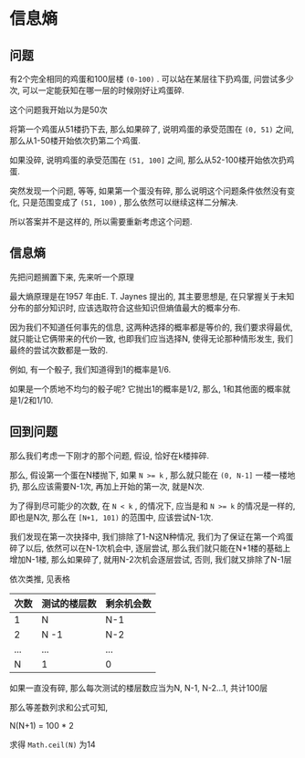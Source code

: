 <!--
Created: Mon Aug 26 2019 15:21:19 GMT+0800 (China Standard Time)
Modified: Mon Aug 26 2019 15:21:19 GMT+0800 (China Standard Time)
-->
# 信息熵

## 问题

有2个完全相同的鸡蛋和100层楼 `(0-100)` . 可以站在某层往下扔鸡蛋, 问尝试多少次, 可以一定能获知在哪一层的时候刚好让鸡蛋碎. 

这个问题我开始以为是50次

将第一个鸡蛋从51楼扔下去, 那么如果碎了, 说明鸡蛋的承受范围在 `(0, 51)` 之间, 那么从1-50楼开始依次扔第二个鸡蛋.

如果没碎, 说明鸡蛋的承受范围在 `(51, 100]` 之间, 那么从52-100楼开始依次扔鸡蛋.

突然发现一个问题, 等等, 如果第一个蛋没有碎, 那么说明这个问题条件依然没有变化, 只是范围变成了 `(51, 100)` , 那么依然可以继续这样二分解决.

所以答案并不是这样的, 所以需要重新考虑这个问题.

## 信息熵

先把问题搁置下来, 先来听一个原理

最大熵原理是在1957 年由E. T. Jaynes 提出的, 其主要思想是, 在只掌握关于未知分布的部分知识时, 应该选取符合这些知识但熵值最大的概率分布.

因为我们不知道任何事先的信息, 这两种选择的概率都是等价的, 我们要求得最优, 就只能让它俩带来的代价一致, 也即我们应当选择N, 使得无论那种情形发生, 我们最终的尝试次数都是一致的. 

例如, 有一个骰子, 我们知道得到1的概率是1/6.

如果是一个质地不均匀的骰子呢? 它抛出1的概率是1/2, 那么, 1和其他面的概率就是1/2和1/10.

## 回到问题

那么我们考虑一下刚才的那个问题, 假设, 恰好在k楼摔碎.

那么, 假设第一个蛋在N楼抛下, 如果 `N >= k` , 那么就只能在 `(0, N-1]` 一楼一楼地扔, 那么应该需要N-1次, 再加上开始的第一次, 就是N次.

为了得到尽可能少的次数, 在 `N < k` , 的情况下, 应当是和 `N >= k` 的情况是一样的, 即也是N次, 那么在 `[N+1, 101)` 的范围中, 应该尝试N-1次.

我们发现在第一次抉择中, 我们排除了1-N这N种情况, 我们为了保证在第一个鸡蛋碎了以后, 依然可以在N-1次机会中, 逐层尝试, 那么我们就只能在N+1楼的基础上增加N-1楼, 那么如果碎了, 就用N-2次机会逐层尝试, 否则, 我们就又排除了N-1层

依次类推, 见表格

| 次数  | 测试的楼层数 | 剩余机会数 |
|-----|--------|-------|
| 1   | N      | N-1   |
| 2   | N -1   | N-2   |
| ... | ...    | ...   |
| N   | 1      | 0     |

如果一直没有碎, 那么每次测试的楼层数应当为N, N-1, N-2...1, 共计100层

那么等差数列求和公式可知, 

N(N+1) = 100 * 2

求得 `Math.ceil(N)` 为14

